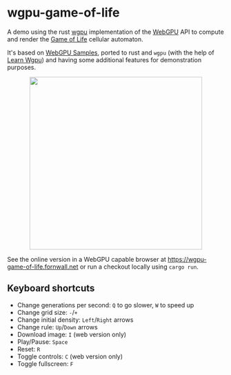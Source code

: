 # wgpu-game-of-life
A demo using the rust [wgpu](https://wgpu.rs/) implementation of the [WebGPU](https://www.w3.org/TR/webgpu/) API to compute and render the [Game of Life](https://en.wikipedia.org/wiki/Conway%27s_Game_of_Life) cellular automaton.

It's based on [WebGPU Samples](https://webgpu.github.io/webgpu-samples/samples/gameOfLife), ported to rust and `wgpu` (with the help of [Learn Wgpu](https://sotrh.github.io/learn-wgpu/)) and having some additional features for demonstration purposes.

<p align="center"><img src="https://wgpu-game-of-life.fornwall.net/static/screenshot.png" width="400"/></p>

See the online version in a WebGPU capable browser at https://wgpu-game-of-life.fornwall.net or run a checkout locally using `cargo run`.

## Keyboard shortcuts
- Change generations per second: `Q` to go slower, `W` to speed up
- Change grid size: `-`/`+`
- Change initial density: `Left`/`Right` arrows
- Change rule: `Up`/`Down` arrows
- Download image: `I` (web version only)
- Play/Pause: `Space`
- Reset: `R`
- Toggle controls: `C` (web version only)
- Toggle fullscreen: `F`
